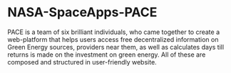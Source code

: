 # NASA-SpaceApps-PACE
PACE is a team of six brilliant individuals, who came together to create a web-platform that helps users access free decentralized information on Green Energy sources, providers near them, as well as calculates days till returns is made on the investment on green energy. All of these are composed and structured in user-friendly website.
